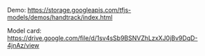 Demo: https://storage.googleapis.com/tfjs-models/demos/handtrack/index.html

Model card: https://drive.google.com/file/d/1sv4sSb9BSNVZhLzxXJ0jBv9DqD-4jnAz/view
